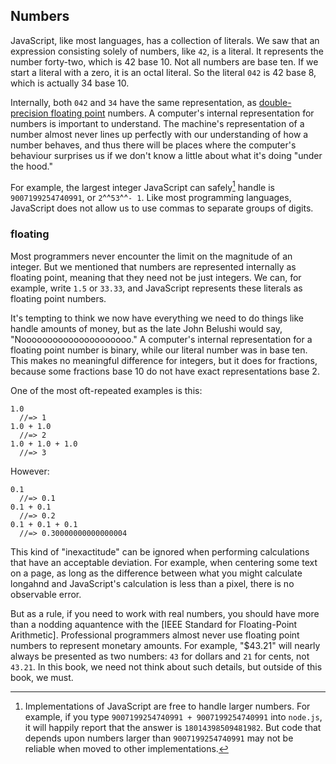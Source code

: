 ## Numbers

JavaScript, like most languages, has a collection of literals. We saw that an expression consisting solely of numbers, like `42`, is a literal. It represents the number forty-two, which is 42 base 10. Not all numbers are base ten. If we start a literal with a zero, it is an octal literal. So the literal `042` is 42 base 8, which is actually 34 base 10.

Internally, both `042` and `34` have the same representation, as [double-precision floating point] numbers. A computer's internal representation for numbers is important to understand. The machine's representation of a number almost never lines up perfectly with our understanding of how a number behaves, and thus there will be places where the computer's behaviour surprises us if we don't know a little about what it's doing "under the hood." 

[double-precision floating point]:http://en.wikipedia.org/wiki/Double-precision_floating-point_format

For example, the largest integer JavaScript can safely[^safe] handle is `9007199254740991`, or `2`^^`53`^^`- 1`. Like most programming languages, JavaScript does not allow us to use commas to separate groups of digits. 

[^safe]: Implementations of JavaScript are free to handle larger numbers. For example, if you type `9007199254740991 + 9007199254740991` into `node.js`, it will happily report that the answer is `18014398509481982`. But code that depends upon numbers larger than `9007199254740991` may not be reliable when moved to other implementations.

### floating

Most programmers never encounter the limit on the magnitude of an integer. But we mentioned that numbers are represented internally as floating point, meaning that they need not be just integers. We can, for example, write `1.5` or `33.33`, and JavaScript represents these literals as floating point numbers.

It's tempting to think we now have everything we need to do things like handle amounts of money, but as the late John Belushi would say, "Nooooooooooooooooooooo." A computer's internal representation for a floating point number is binary, while our literal number was in base ten. This makes no meaningful difference for integers, but it does for fractions, because some fractions base 10 do not have exact representations base 2.

One of the most oft-repeated examples is this:

    1.0
      //=> 1
    1.0 + 1.0
      //=> 2
    1.0 + 1.0 + 1.0
      //=> 3

However:

    0.1
      //=> 0.1
    0.1 + 0.1
      //=> 0.2
    0.1 + 0.1 + 0.1
      //=> 0.30000000000000004
      
This kind of "inexactitude" can be ignored  when performing calculations that have an acceptable deviation. For example, when centering some text on a page, as long as the difference between what you might calculate longahnd and JavaScript's calculation is less than a pixel, there is no observable error.

But as a rule, if you need to work with real numbers, you should have more than a nodding aquantence with the [IEEE Standard for Floating-Point Arithmetic]. Professional programmers almost never use floating point numbers to represent monetary amounts. For example, "$43.21" will nearly always be presented as two numbers: `43` for dollars and `21` for cents, not `43.21`. In this book, we need not think about such details, but outside of this book, we must.

[IEEE754]: https://en.wikipedia.org/wiki/IEEE_floating_point